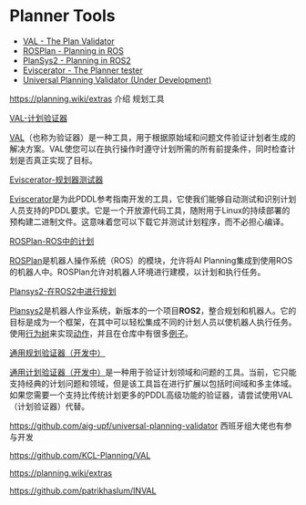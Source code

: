 

# Planner Tools

- [VAL - The Plan Validator](https://nms.kcl.ac.uk/planning/software/val.html)
- [ROSPlan - Planning in ROS](https://github.com/KCL-Planning/ROSPlan/)
- [PlanSys2 - Planning in ROS2](https://github.com/IntelligentRoboticsLabs/ros2_planning_system)
- [Eviscerator - The Planner tester](https://www.github.com/nergmada/eviscerator)
- [Universal Planning Validator (Under Development)](https://github.com/aig-upf/universal-planning-validator)




https://planning.wiki/extras 介绍 规划工具

 [VAL-计划验证器](https://nms.kcl.ac.uk/planning/software/val.html)

[VAL](https://nms.kcl.ac.uk/planning/software/val.html)（也称为验证器）是一种工具，用于根据原始域和问题文件验证计划者生成的解决方案。VAL使您可以在执行操作时遵守计划所需的所有前提条件，同时检查计划是否真正实现了目标。

 [Eviscerator-规划器测试器](https://www.github.com/nergmada/eviscerator)

[Eviscerator](https://www.github.com/nergmada/eviscerator)是为此PDDL参考指南开发的工具，它使我们能够自动测试和识别计划人员支持的PDDL要求。它是一个开放源代码工具，随附用于Linux的持续部署的预构建二进制文件。这意味着您可以下载它并测试计划程序，而不必担心编译。

 [ROSPlan-ROS中的计划](https://github.com/KCL-Planning/ROSPlan/)

[ROSPlan](https://github.com/KCL-Planning/ROSPlan/)是机器人操作系统（ROS）的模块，允许将AI Planning集成到使用ROS的机器人中。ROSPlan允许对机器人环境进行建模，以计划和执行任务。

[Plansys2-在ROS2中进行规划](https://github.com/IntelligentRoboticsLabs/ros2_planning_system)

[Plansys2](https://github.com/IntelligentRoboticsLabs/ros2_planning_system)是机器人作业系统，新版本的一个项目**ROS2**，整合规划和机器人。它的目标是成为一个框架，在其中可以轻松集成不同的计划人员以使机器人执行任务。使用[行为树](https://github.com/BehaviorTree/BehaviorTree.CPP)来实现[动作](https://github.com/BehaviorTree/BehaviorTree.CPP)，并且在仓库中有很多[例子](https://github.com/IntelligentRoboticsLabs/ros2_planning_system_examples/)。

 [通用规划验证器（开发中）](https://github.com/aig-upf/universal-planning-validator)

[通用计划验证器（开发中）](https://github.com/aig-upf/universal-planning-validator)是一种用于验证计划领域和问题的工具。当前，它只能支持经典的计划问题和领域，但是该工具旨在进行扩展以包括时间域和多主体域。如果您需要一个支持比传统计划更多的PDDL高级功能的验证器，请尝试使用VAL（计划验证器）代替。






https://github.com/aig-upf/universal-planning-validator 西班牙组大佬也有参与开发


https://github.com/KCL-Planning/VAL

https://planning.wiki/extras

https://github.com/patrikhaslum/INVAL







